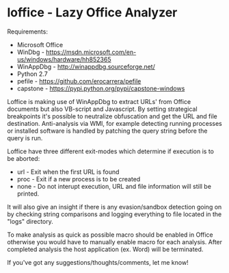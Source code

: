 # loffice - Lazy Office Analyzer

Requirements:
- Microsoft Office
- WinDbg - https://msdn.microsoft.com/en-us/windows/hardware/hh852365
- WinAppDbg - http://winappdbg.sourceforge.net/
- Python 2.7 
- pefile - https://github.com/erocarrera/pefile
- capstone - https://pypi.python.org/pypi/capstone-windows

Loffice is making use of WinAppDbg to extract URLs' from Office documents but also VB-script and Javascript. By setting strategical breakpoints it's possible to neutralize obfuscation and get the URL and file destination.
Anti-analysis via WMI, for example detecting running processes or installed software is handled by patching the query string before the query is run.

Loffice have three different exit-modes which determine if execution is to be aborted:
- url - Exit when the first URL is found
- proc - Exit if a new process is to be created
- none - Do not interupt execution, URL and file information will still be printed.
 
It will also give an insight if there is any evasion/sandbox detection going on by checking string comparisons and logging everything to file located in the "logs" directory.

To make analysis as quick as possible macro should be enabled in Office otherwise you would have to manually enable macro for each analysis. After completed analysis the host application (ex. Word) will be terminated.

If you've got any suggestions/thoughts/comments, let me know!


